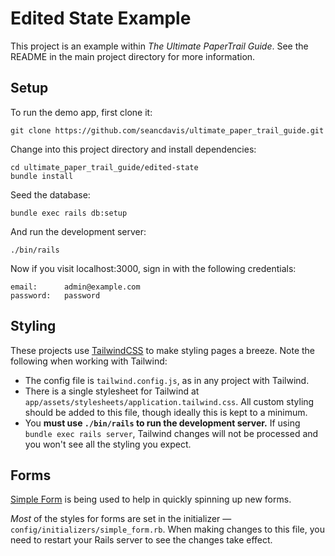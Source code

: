 # Edited State Example

This project is an example within _The Ultimate PaperTrail Guide_. See the README in the main project directory for more information.

## Setup

To run the demo app, first clone it:

    git clone https://github.com/seancdavis/ultimate_paper_trail_guide.git

Change into this project directory and install dependencies:

    cd ultimate_paper_trail_guide/edited-state
    bundle install

Seed the database:

    bundle exec rails db:setup

And run the development server:

    ./bin/rails

Now if you visit localhost:3000, sign in with the following credentials:

    email:      admin@example.com
    password:   password

## Styling

These projects use [TailwindCSS](https://tailwindcss.com/) to make styling pages a breeze. Note the following when working with Tailwind:

- The config file is `tailwind.config.js`, as in any project with Tailwind.
- There is a single stylesheet for Tailwind at `app/assets/stylesheets/application.tailwind.css`. All custom styling should be added to this file, though ideally this is kept to a minimum.
- You **must use `./bin/rails` to run the development server.** If using `bundle exec rails server`, Tailwind changes will not be processed and you won't see all the styling you expect.

## Forms

[Simple Form](https://github.com/heartcombo/simple_form) is being used to help in quickly spinning up new forms.

_Most_ of the styles for forms are set in the initializer — `config/initializers/simple_form.rb`. When making changes to this file, you need to restart your Rails server to see the changes take effect.
